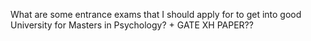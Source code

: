  What are some entrance exams that I should apply for to get into good University for Masters in Psychology? + GATE XH PAPER?? 